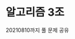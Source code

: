 # 알고리즘 3조




<!-- 금요일전까지 개인이 풀 문제 배포
다음 스터디 날까지 4문제 풀어오기 

화요일 

1부

문제 선정 + 문제 풀이 공유 및 피드백


2부

개별적으로 할당된 문제 풀이 공유 및 피드백 




목요일 

1부

문제선정 +  문제 풀이 공유 및 피드백x2

2부

과제 및 실습 공유
 -->



20210810까지 풀 문제 공유





